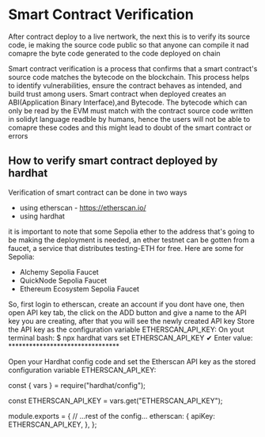 # Smart Contract Verification
After contract deploy to a live nertwork, the next this is to verify its source code, ie making
 the source code public so that anyone can compile it nad comapre the byte code generated to 
 the code deployed on chain

Smart contract verification is a process that confirms that a smart contract's source code 
matches the bytecode on the blockchain. This process helps to identify vulnerabilities, ensure 
the contract behaves as intended, and build trust among users.
Smart contract when deployed creates an ABI(Application Binary Interface),and Bytecode. The 
bytecode which can only be read by the EVM must match with the contract source code written in 
solidyt language readble by humans, hence the users will not be able to comapre these codes and
this might lead to doubt of the smart contract or errors

## How to verify smart contract deployed by hardhat
Verification of smart contract can be done in two ways
- using etherscan -  https://etherscan.io/
- using hardhat

it is important to note that some Sepolia ether to the address that's going to be making the 
deployment is needed, an ether testnet can be gotten from a faucet, a service that distributes 
testing-ETH for free. Here are some for Sepolia:
- Alchemy Sepolia Faucet
- QuickNode Sepolia Faucet
- Ethereum Ecosystem Sepolia Faucet

So, first login to etherscan, create an account if you dont have one, then open API key tab, 
the click on the ADD button and give a name to the API key you are creating, after that you 
will see the newly created API key
Store the API key as the configuration variable ETHERSCAN_API_KEY:
On yout terminal bash:
$ npx hardhat vars set ETHERSCAN_API_KEY
✔ Enter value: ******************************** 

Open your Hardhat config code and set the Etherscan API key as the stored configuration variable
ETHERSCAN_API_KEY:

const { vars } = require("hardhat/config");

const ETHERSCAN_API_KEY = vars.get("ETHERSCAN_API_KEY");

module.exports = {
  // ...rest of the config...
  etherscan: {
    apiKey: ETHERSCAN_API_KEY,
  },
};

